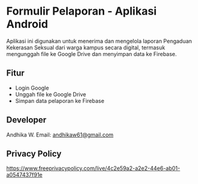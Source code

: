 # Formulir Pelaporan - Aplikasi Android 

Aplikasi ini digunakan untuk menerima dan mengelola laporan Pengaduan Kekerasan Seksual dari warga kampus secara digital, termasuk mengunggah file ke Google Drive dan menyimpan data ke Firebase.

## Fitur
- Login Google
- Unggah file ke Google Drive
- Simpan data pelaporan ke Firebase

## Developer
Andhika W.
Email: andhikaw61@gmail.com

## Privacy Policy
https://www.freeprivacypolicy.com/live/4c2e59a2-a2e2-44e6-ab01-a0547437f91e
